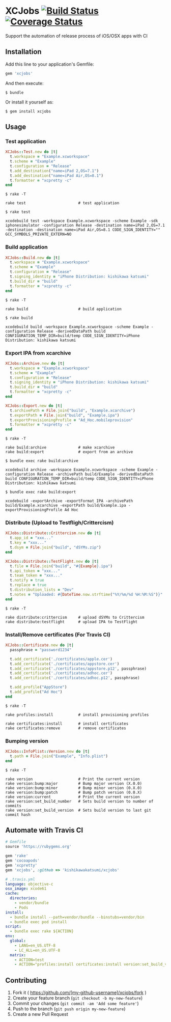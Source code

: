 # XCJobs [![Build Status](https://travis-ci.org/kishikawakatsumi/xcjobs.svg?branch=master)](https://travis-ci.org/kishikawakatsumi/xcjobs) [![Coverage Status](https://img.shields.io/coveralls/kishikawakatsumi/xcjobs.svg)](https://coveralls.io/r/kishikawakatsumi/xcjobs?branch=master)

Support the automation of release process of iOS/OSX apps with CI

## Installation

Add this line to your application's Gemfile:

```ruby
gem 'xcjobs'
```

And then execute:

    $ bundle

Or install it yourself as:

    $ gem install xcjobs

## Usage

### Test application

```ruby
XCJobs::Test.new do |t|
  t.workspace = "Example.xcworkspace"
  t.scheme = "Example"
  t.configuration = "Release"
  t.add_destination("name=iPad 2,OS=7.1")
  t.add_destination("name=iPad Air,OS=8.1")
  t.formatter = "xcpretty -c"
end
```

```shell
$ rake -T

rake test                       # test application
```

```shell
$ rake test

xcodebuild test -workspace Example.xcworkspace -scheme Example -sdk iphonesimulator -configuration Release -destination name=iPad 2,OS=7.1 -destination -destination name=iPad Air,OS=8.1 CODE_SIGN_IDENTITY="" GCC_SYMBOLS_PRIVATE_EXTERN=NO
```

### Build application

```ruby
XCJobs::Build.new do |t|
  t.workspace = "Example.xcworkspace"
  t.scheme = "Example"
  t.configuration = "Release"
  t.signing_identity = "iPhone Distribution: kishikawa katsumi"
  t.build_dir = "build"
  t.formatter = "xcpretty -c"
end
```

```shell
$ rake -T

rake build                      # build application
```

```shell
$ rake build

xcodebuild build -workspace Example.xcworkspace -scheme Example -configuration Release -derivedDataPath build CONFIGURATION_TEMP_DIR=build/temp CODE_SIGN_IDENTITY=iPhone Distribution: kishikawa katsumi
```

### Export IPA from xcarchive

```ruby
XCJobs::Archive.new do |t|
  t.workspace = "Example.xcworkspace"
  t.scheme = "Example"
  t.configuration = "Release"
  t.signing_identity = "iPhone Distribution: kishikawa katsumi"
  t.build_dir = "build"
  t.formatter = "xcpretty -c"
end

XCJobs::Export.new do |t|
  t.archivePath = File.join("build", "Example.xcarchive")
  t.exportPath = File.join("build", "Example.ipa")
  t.exportProvisioningProfile = "Ad_Hoc.mobileprovision"
  t.formatter = "xcpretty -c"
end
```

```shell
$ rake -T

rake build:archive              # make xcarchive
rake build:export               # export from an archive
```

```shell
$ bundle exec rake build:archive

xcodebuild archive -workspace Example.xcworkspace -scheme Example -configuration Release -archivePath build/Example -derivedDataPath build CONFIGURATION_TEMP_DIR=build/temp CODE_SIGN_IDENTITY=iPhone Distribution: kishikawa katsumi
```

```shell
$ bundle exec rake build:export

xcodebuild -exportArchive -exportFormat IPA -archivePath build/Example.xcarchive -exportPath build/Example.ipa -exportProvisioningProfile Ad Hoc
```

### Distribute (Upload to Testfligh/Crittercism)

```ruby
XCJobs::Distribute::Crittercism.new do |t|
  t.app_id = "xxx..."
  t.key = "xxx..."
  t.dsym = File.join("build", "dSYMs.zip")
end

XCJobs::Distribute::TestFlight.new do |t|
  t.file = File.join("build", "#{Example}.ipa")
  t.api_token = "xxx..."
  t.team_token = "xxx..."
  t.notify = true
  t.replace = true
  t.distribution_lists = "Dev"
  t.notes = "Uploaded: #{DateTime.now.strftime("%Y/%m/%d %H:%M:%S")}"
end
```

```shell
$ rake -T

rake distribute:crittercism     # upload dSYMs to Crittercism
rake distribute:testflight      # upload IPA to TestFlight
```

### Install/Remove certificates (For Travis CI)

```ruby
XCJobs::Certificate.new do |t|
  passphrase = "password1234"

  t.add_certificate('./certificates/apple.cer')
  t.add_certificate('./certificates/appstore.cer')
  t.add_certificate('./certificates/appstore.p12', passphrase)
  t.add_certificate('./certificates/adhoc.cer')
  t.add_certificate('./certificates/adhoc.p12', passphrase)

  t.add_profile("AppStore")
  t.add_profile("Ad Hoc")
end
```

```shell
$ rake -T

rake profiles:install           # install provisioning profiles

rake certificates:install       # install certificates
rake certificates:remove        # remove certificates
```

### Bumping version

```ruby
XCJobs::InfoPlist::Version.new do |t|
  t.path = File.join("Example", "Info.plist")
end
```

```shell
$ rake -T

rake version                    # Print the current version
rake version:bump:major         # Bump major version (X.0.0)
rake version:bump:minor         # Bump minor version (0.X.0)
rake version:bump:patch         # Bump patch version (0.0.X)
rake version:current            # Print the current version
rake version:set_build_number   # Sets build version to number of commits
rake version:set_build_version  # Sets build version to last git commit hash
```

## Automate with Travis CI

```ruby
# Gemfile
source 'https://rubygems.org'

gem 'rake'
gem 'cocoapods'
gem 'xcpretty'
gem 'xcjobs', :github => 'kishikawakatsumi/xcjobs'
```

```yaml
# .travis.yml
language: objective-c
osx_image: xcode61
cache:
  directories:
    - vendor/bundle
    - Pods
install:
  - bundle install --path=vendor/bundle --binstubs=vendor/bin
  - bundle exec pod install
script:
  - bundle exec rake ${ACTION}
env:
  global:
    - LANG=en_US.UTF-8
    - LC_ALL=en_US.UTF-8
  matrix:
    - ACTION=test
    - ACTION="profiles:install certificates:install version:set_build_version build:archive build:export distribute:crittercism distribute:testflight certificates:remove"
```

## Contributing

1. Fork it ( https://github.com/[my-github-username]/xcjobs/fork )
2. Create your feature branch (`git checkout -b my-new-feature`)
3. Commit your changes (`git commit -am 'Add some feature'`)
4. Push to the branch (`git push origin my-new-feature`)
5. Create a new Pull Request
